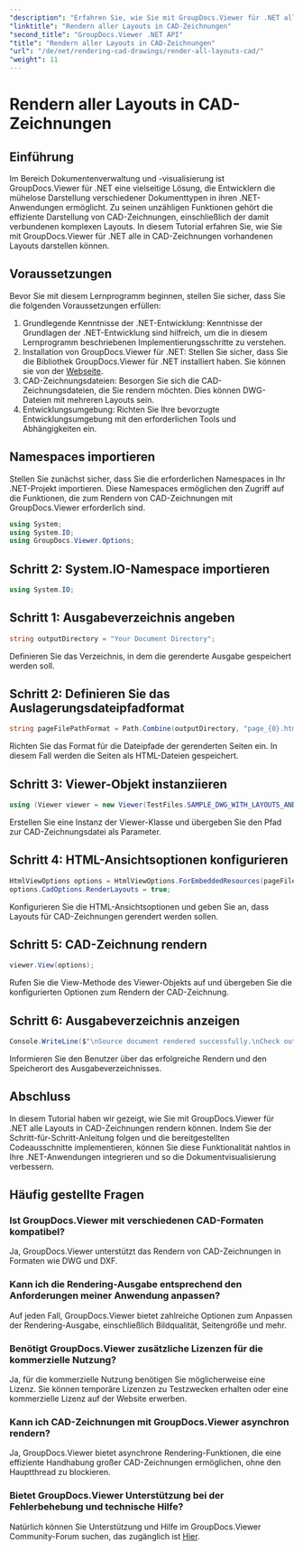 ```yaml
---
"description": "Erfahren Sie, wie Sie mit GroupDocs.Viewer für .NET alle Layouts in CAD-Zeichnungen rendern. Folgen Sie unserem umfassenden Tutorial für eine nahtlose Integration."
"linktitle": "Rendern aller Layouts in CAD-Zeichnungen"
"second_title": "GroupDocs.Viewer .NET API"
"title": "Rendern aller Layouts in CAD-Zeichnungen"
"url": "/de/net/rendering-cad-drawings/render-all-layouts-cad/"
"weight": 11
---
```


# Rendern aller Layouts in CAD-Zeichnungen

## Einführung
Im Bereich Dokumentenverwaltung und -visualisierung ist GroupDocs.Viewer für .NET eine vielseitige Lösung, die Entwicklern die mühelose Darstellung verschiedener Dokumenttypen in ihren .NET-Anwendungen ermöglicht. Zu seinen unzähligen Funktionen gehört die effiziente Darstellung von CAD-Zeichnungen, einschließlich der damit verbundenen komplexen Layouts. In diesem Tutorial erfahren Sie, wie Sie mit GroupDocs.Viewer für .NET alle in CAD-Zeichnungen vorhandenen Layouts darstellen können. 
## Voraussetzungen
Bevor Sie mit diesem Lernprogramm beginnen, stellen Sie sicher, dass Sie die folgenden Voraussetzungen erfüllen:
1. Grundlegende Kenntnisse der .NET-Entwicklung: Kenntnisse der Grundlagen der .NET-Entwicklung sind hilfreich, um die in diesem Lernprogramm beschriebenen Implementierungsschritte zu verstehen.
2. Installation von GroupDocs.Viewer für .NET: Stellen Sie sicher, dass Sie die Bibliothek GroupDocs.Viewer für .NET installiert haben. Sie können sie von der [Webseite](https://releases.groupdocs.com/viewer/net/).
3. CAD-Zeichnungsdateien: Besorgen Sie sich die CAD-Zeichnungsdateien, die Sie rendern möchten. Dies können DWG-Dateien mit mehreren Layouts sein.
4. Entwicklungsumgebung: Richten Sie Ihre bevorzugte Entwicklungsumgebung mit den erforderlichen Tools und Abhängigkeiten ein.

## Namespaces importieren
Stellen Sie zunächst sicher, dass Sie die erforderlichen Namespaces in Ihr .NET-Projekt importieren. Diese Namespaces ermöglichen den Zugriff auf die Funktionen, die zum Rendern von CAD-Zeichnungen mit GroupDocs.Viewer erforderlich sind.

```csharp
using System;
using System.IO;
using GroupDocs.Viewer.Options;
```
## Schritt 2: System.IO-Namespace importieren
```csharp
using System.IO;
```
## Schritt 1: Ausgabeverzeichnis angeben
```csharp
string outputDirectory = "Your Document Directory";
```
Definieren Sie das Verzeichnis, in dem die gerenderte Ausgabe gespeichert werden soll.
## Schritt 2: Definieren Sie das Auslagerungsdateipfadformat
```csharp
string pageFilePathFormat = Path.Combine(outputDirectory, "page_{0}.html");
```
Richten Sie das Format für die Dateipfade der gerenderten Seiten ein. In diesem Fall werden die Seiten als HTML-Dateien gespeichert.
## Schritt 3: Viewer-Objekt instanziieren
```csharp
using (Viewer viewer = new Viewer(TestFiles.SAMPLE_DWG_WITH_LAYOUTS_AND_LAYERS))
```
Erstellen Sie eine Instanz der Viewer-Klasse und übergeben Sie den Pfad zur CAD-Zeichnungsdatei als Parameter.
## Schritt 4: HTML-Ansichtsoptionen konfigurieren
```csharp
HtmlViewOptions options = HtmlViewOptions.ForEmbeddedResources(pageFilePathFormat);
options.CadOptions.RenderLayouts = true;
```
Konfigurieren Sie die HTML-Ansichtsoptionen und geben Sie an, dass Layouts für CAD-Zeichnungen gerendert werden sollen.
## Schritt 5: CAD-Zeichnung rendern
```csharp
viewer.View(options);
```
Rufen Sie die View-Methode des Viewer-Objekts auf und übergeben Sie die konfigurierten Optionen zum Rendern der CAD-Zeichnung.
## Schritt 6: Ausgabeverzeichnis anzeigen
```csharp
Console.WriteLine($"\nSource document rendered successfully.\nCheck output in {outputDirectory}.");
```
Informieren Sie den Benutzer über das erfolgreiche Rendern und den Speicherort des Ausgabeverzeichnisses.

## Abschluss
In diesem Tutorial haben wir gezeigt, wie Sie mit GroupDocs.Viewer für .NET alle Layouts in CAD-Zeichnungen rendern können. Indem Sie der Schritt-für-Schritt-Anleitung folgen und die bereitgestellten Codeausschnitte implementieren, können Sie diese Funktionalität nahtlos in Ihre .NET-Anwendungen integrieren und so die Dokumentvisualisierung verbessern.
## Häufig gestellte Fragen
### Ist GroupDocs.Viewer mit verschiedenen CAD-Formaten kompatibel?
Ja, GroupDocs.Viewer unterstützt das Rendern von CAD-Zeichnungen in Formaten wie DWG und DXF.
### Kann ich die Rendering-Ausgabe entsprechend den Anforderungen meiner Anwendung anpassen?
Auf jeden Fall, GroupDocs.Viewer bietet zahlreiche Optionen zum Anpassen der Rendering-Ausgabe, einschließlich Bildqualität, Seitengröße und mehr.
### Benötigt GroupDocs.Viewer zusätzliche Lizenzen für die kommerzielle Nutzung?
Ja, für die kommerzielle Nutzung benötigen Sie möglicherweise eine Lizenz. Sie können temporäre Lizenzen zu Testzwecken erhalten oder eine kommerzielle Lizenz auf der Website erwerben.
### Kann ich CAD-Zeichnungen mit GroupDocs.Viewer asynchron rendern?
Ja, GroupDocs.Viewer bietet asynchrone Rendering-Funktionen, die eine effiziente Handhabung großer CAD-Zeichnungen ermöglichen, ohne den Hauptthread zu blockieren.
### Bietet GroupDocs.Viewer Unterstützung bei der Fehlerbehebung und technische Hilfe?
Natürlich können Sie Unterstützung und Hilfe im GroupDocs.Viewer Community-Forum suchen, das zugänglich ist [Hier](https://forum.groupdocs.com/c/viewer/9).